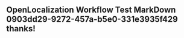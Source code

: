 <properties
ms.topic="hero-topic"
ms.test1="hero-topic"
ms.test2="test"/>


## OpenLocalization Workflow Test MarkDown 0903dd29-9272-457a-b5e0-331e3935f429 thanks!



<!--HONumber=Jul16_HO4-->


